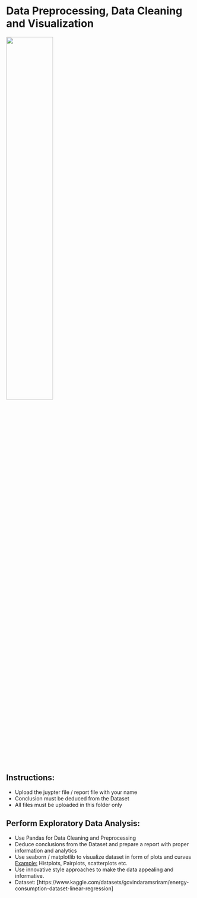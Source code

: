 # Data Preprocessing, Data Cleaning and Visualization
<img src="https://cdn.spark.app/media/insightout/image/adobestock_320236306.jpeg?raw=true" width="50%">

## Instructions:
- Upload the juypter file / report file with your name
- Conclusion must be deduced from the Dataset
- All files must be uploaded in this folder only

## Perform Exploratory Data Analysis:
<ul>
  <li>Use Pandas for Data Cleaning and Preprocessing</li>
  <li>Deduce conclusions from the Dataset and prepare a report with proper information and analytics</li>
  <li>
    Use seaborn / matplotlib to visualize dataset in form of plots and curves <br>
    <u>Example:</u> Histplots, Pairplots, scatterplots etc.
  </li>
  <li>
    Use innovative style approaches to make the data appealing and informative.
  </li>
  <li>
    Dataset: [https://www.kaggle.com/datasets/govindaramsriram/energy-consumption-dataset-linear-regression]
  </li>
</ul>
